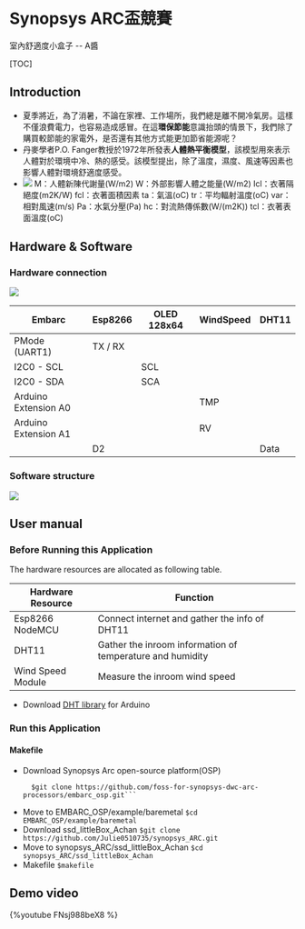 # Synopsys ARC盃競賽 
室內舒適度小盒子 -- A醬

[TOC]
## Introduction
* 夏季將近，為了消暑，不論在家裡、工作場所，我們總是離不開冷氣房。這樣不僅浪費電力，也容易造成感冒。在這**環保節能**意識抬頭的情景下，我們除了購買較節能的家電外，是否還有其他方式能更加節省能源呢？
* 丹麥學者P.O. Fanger教授於1972年所發表**人體熱平衡模型**，該模型用來表示人體對於環境中冷、熱的感受。該模型提出，除了溫度，濕度、風速等因素也影響人體對環境舒適度感受。
* ![](https://i.imgur.com/nmDoIey.png)
  M：人體新陳代謝量(W/m2)
  W：外部影響人體之能量(W/m2)
  Icl：衣著隔絕度(m2K/W)
  fcl：衣著面積因素
  ta：氣溫(oC)
  tr：平均輻射溫度(oC)
  var：相對風速(m/s)
  Pa：水氣分壓(Pa)
  hc：對流熱傳係數(W/(m2K))
  tcl：衣著表面溫度(oC)


## Hardware & Software
### Hardware connection
![](https://i.imgur.com/7jLGut2.jpg)

| Embarc | Esp8266 | OLED 128x64 | WindSpeed | DHT11 |
| -------- | -------- | -------- | -------- | -------- |
| PMode (UART1) | TX / RX |  |  |  |
| I2C0 - SCL |  | SCL |  |  |
| I2C0 - SDA |  | SCA |  |  |
| Arduino Extension A0 |  |  | TMP |  |
| Arduino Extension A1 |  |  | RV |  |
|  | D2 |  |  | Data |

### Software structure
![](https://i.imgur.com/hMVhju3.png)


## User manual
### Before Running this Application
The hardware resources are allocated as following table.


| Hardware Resource | Function |
| -------- | -------- |
| Esp8266 NodeMCU | Connect internet and gather the info of DHT11 |
| DHT11 | Gather the inroom information of temperature and humidity |
| Wind Speed Module | Measure the inroom wind speed |

* Download [DHT library](https://github.com/adafruit/DHT-sensor-library) for Arduino

### Run this Application
#### Makefile
* Download Synopsys Arc open-source platform(OSP)
  ```
    $git clone https://github.com/foss-for-synopsys-dwc-arc-processors/embarc_osp.git```
* Move to EMBARC_OSP/example/baremetal
  ```$cd EMBARC_OSP/example/baremetal```
* Download ssd_littleBox_Achan
  ```$git clone https://github.com/Julie0510735/synopsys_ARC.git```
* Move to synopsys_ARC/ssd_littleBox_Achan
  ```$cd synopsys_ARC/ssd_littleBox_Achan```
* Makefile
  ```$makefile```
## Demo video
{%youtube FNsj988beX8 %}